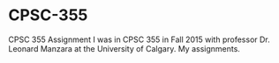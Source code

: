 # CPSC-355
CPSC 355 Assignment 
I was in CPSC 355 in Fall 2015 with professor Dr. Leonard Manzara at the University of Calgary. My assignments. 

